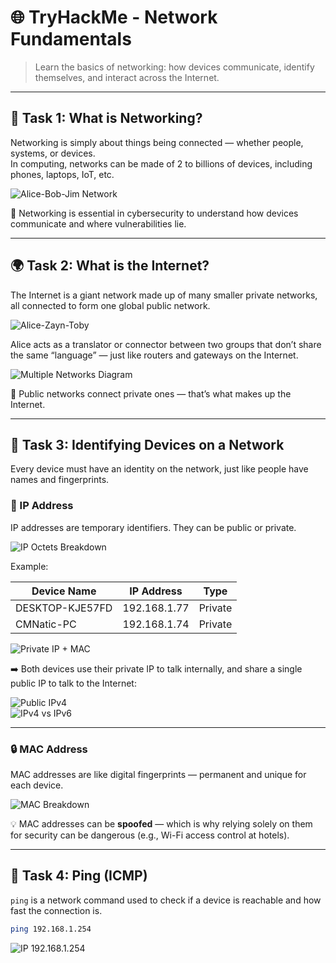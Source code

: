 # 🌐 TryHackMe - Network Fundamentals

> Learn the basics of networking: how devices communicate, identify themselves, and interact across the Internet.

---

## 🧠 Task 1: What is Networking?

Networking is simply about things being connected — whether people, systems, or devices.  
In computing, networks can be made of 2 to billions of devices, including phones, laptops, IoT, etc.

![Alice-Bob-Jim Network](https://github.com/user-attachments/assets/f9315173-f03f-47ff-a858-fd23fa8c3afe)

📌 Networking is essential in cybersecurity to understand how devices communicate and where vulnerabilities lie.

---

## 🌍 Task 2: What is the Internet?

The Internet is a giant network made up of many smaller private networks, all connected to form one global public network.

![Alice-Zayn-Toby](https://github.com/user-attachments/assets/25934755-f1e5-45ee-acf9-88e558e479f2)

Alice acts as a translator or connector between two groups that don’t share the same “language” — just like routers and gateways on the Internet.

![Multiple Networks Diagram](https://github.com/user-attachments/assets/a40e88c8-b1ab-41ac-96a6-82fb4233e36d)

📌 Public networks connect private ones — that’s what makes up the Internet.

---

## 📡 Task 3: Identifying Devices on a Network

Every device must have an identity on the network, just like people have names and fingerprints.

### 🧾 IP Address

IP addresses are temporary identifiers. They can be public or private.

![IP Octets Breakdown](https://github.com/user-attachments/assets/568ff589-86d6-4dcd-8987-2546a830c44f)

Example:

| Device Name     | IP Address     | Type    |
|------------------|----------------|---------|
| DESKTOP-KJE57FD | 192.168.1.77   | Private |
| CMNatic-PC      | 192.168.1.74   | Private |

![Private IP + MAC](https://github.com/user-attachments/assets/68fb2283-2a5f-4709-8c8a-ff8f01d468ca)


➡️ Both devices use their private IP to talk internally, and share a single public IP to talk to the Internet:

![Public IPv4](https://github.com/user-attachments/assets/e015d28d-f750-461c-a699-ccbe9de64b17)  
![IPv4 vs IPv6](https://github.com/user-attachments/assets/c8b61b1c-75af-4259-ad58-799bec81e384)

---

### 🔒 MAC Address

MAC addresses are like digital fingerprints — permanent and unique for each device.

![MAC Breakdown](https://github.com/user-attachments/assets/37e1e4ec-f85b-4d13-8db6-16f7db1c1ea2)

💡 MAC addresses can be **spoofed** — which is why relying solely on them for security can be dangerous (e.g., Wi-Fi access control at hotels).

---

## 📶 Task 4: Ping (ICMP)

`ping` is a network command used to check if a device is reachable and how fast the connection is.

```bash
ping 192.168.1.254
```
![IP 192.168.1.254](https://github.com/user-attachments/assets/a7e5d5be-eb2a-42bf-ad65-2e091e7ccffe)
